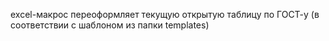 excel-макрос переоформляет текущую открытую таблицу по ГОСТ-у (в соответствии с шаблоном из папки templates)